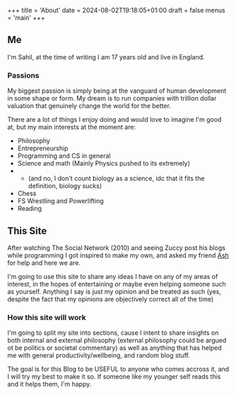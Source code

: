 +++
title = 'About'
date = 2024-08-02T19:18:05+01:00
draft = false
menus = 'main'
+++

## Me

I'm Sahil, at the time of writing I am 17 years old and live in England.

### Passions
My biggest passion is simply being at the vanguard of human development in some shape or form.
My dream is to run companies with trillion dollar valuation that genuinely change the world 
for the better.

There are a lot of things I enjoy doing and would love to imagine I'm good at, 
but my main interests at the moment are:

- Philosophy
- Entrepreneurship
- Programming and CS in general
- Science and math (Mainly Physics pushed to its extremely)
- - (and no, I don't count biology as a science, idc that it fits the definition, biology sucks)
- Chess
- FS Wrestling and Powerlifting
- Reading


## This Site

After watching The Social Network (2010) and seeing Zuccy post his blogs while programming I got inspired
 to make my own, and asked my friend [Ash](https://ash.fail)
 for help and here we are.

I'm going to use this site to share any ideas I have on any of my areas of interest, 
in the hopes of entertaining or maybe even helping someone such as yourself.
Anything I say is just my opinion and be treated as such (yes, despite the fact that my opinions are objectively correct all of the time)


### How this site will work

I'm going to split my site into sections, cause I intent to share insights on both internal and external philosophy (external philosophy could be argued ot be politics or societal commentary) as well as anything that has helped me with general productivity/wellbeing, and random blog stuff.

The goal is for this Blog to be USEFUL to anyone who comes accross it, and I will try my best to make it so.
If someone like my younger self reads this and it helps them, I'm happy.
